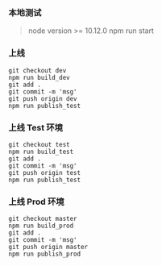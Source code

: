 ### 本地测试
> node version >= 10.12.0
npm run start

### 上线
````shell script
git checkout dev
npm run build_dev
git add .
git commit -m 'msg'
git push origin dev
npm run publish_test
````

### 上线 Test 环境
````shell script
git checkout test
npm run build_test
git add .
git commit -m 'msg'
git push origin test
npm run publish_test
````

### 上线 Prod 环境
```shell script
git checkout master
npm run build_prod
git add .
git commit -m 'msg'
git push origin master
npm run publish_prod
```